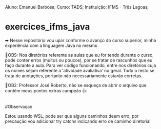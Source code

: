 Aluno: Emanuel Barbosa;
Curso: TADS;
Instituição: IFMS - Três Lagoas;

# exercices_ifms_java
➡ Nesse repositório vou upar conforme o avanço do curso superior, minha experiência com a linguagem Java no mesmo.

🔹OBS: Nos diretórios referente as aulas que eu for tendo durante o curso, pode conter erros (muitos ou poucos), por se tratar de rascunhos que eu faço durante a aula. Para ver código funcionando, entre nos diretórios cuja os nomes sejam referente a 'atividade avaliativa' no geral. Todo o resto se trata de anotações, portanto não necessáriamente estarão corretas.

🔹OB2: Professor José Roberto, não se esqueça de abrir o arquivo que contém meus pontos extras campeão 👍


##


#Observaçao

Estou usando WSL, pode ser que alguns caminhos deem erro, por precaução vou adicionar try catchs indicando erro de caminho diretorial
